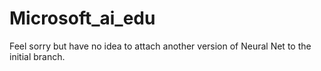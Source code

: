 # Microsoft_ai_edu
Feel sorry but have no idea to attach another version of Neural Net to the initial branch.
